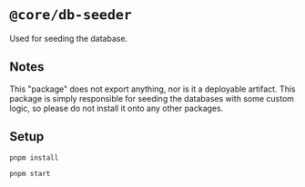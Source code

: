 # `@core/db-seeder`

Used for seeding the database.

## Notes

This "package" does not export anything, nor is it a deployable artifact. This package is simply responsible for seeding the databases with some custom logic, so please do not install it onto any other packages.

## Setup

```
pnpm install

pnpm start
```
